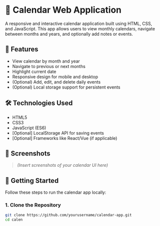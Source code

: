 # 📅 Calendar Web Application

A responsive and interactive calendar application built using HTML, CSS, and JavaScript. This app allows users to view monthly calendars, navigate between months and years, and optionally add notes or events.

## 🌟 Features

- View calendar by month and year
- Navigate to previous or next months
- Highlight current date
- Responsive design for mobile and desktop
- (Optional) Add, edit, and delete daily events
- (Optional) Local storage support for persistent events

## 🛠️ Technologies Used

- HTML5
- CSS3
- JavaScript (ES6)
- [Optional] LocalStorage API for saving events
- [Optional] Frameworks like React/Vue (if applicable)

## 📸 Screenshots

> _(Insert screenshots of your calendar UI here)_

## 🚀 Getting Started

Follow these steps to run the calendar app locally:

### 1. Clone the Repository

```bash
git clone https://github.com/yourusername/calendar-app.git
cd calen

